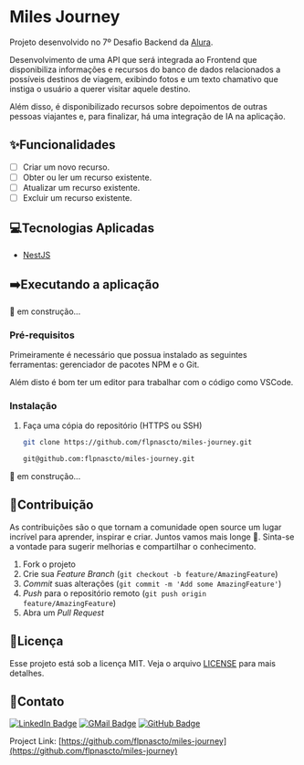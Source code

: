 # Miles Journey

Projeto desenvolvido no 7º Desafio Backend da [Alura](https://www.alura.com.br/).

Desenvolvimento de uma API que será integrada ao Frontend que disponibiliza informações e recursos do banco de dados relacionados a possíveis destinos de viagem, exibindo fotos e um texto chamativo que instiga o usuário a querer visitar aquele destino.

Além disso, é disponibilizado recursos sobre depoimentos de outras pessoas viajantes e, para finalizar, há uma integração de IA na aplicação.

## ✨Funcionalidades

- [ ] Criar um novo recurso.
- [ ] Obter ou ler um recurso existente.
- [ ] Atualizar um recurso existente.
- [ ] Excluir um recurso existente.

## 💻Tecnologias Aplicadas

- [NestJS](https://docs.nestjs.com/)

## ➡️Executando a aplicação

🚧 em construção...

### Pré-requisitos

Primeiramente é necessário que possua instalado as seguintes ferramentas: gerenciador de pacotes NPM e o Git.
<!-- Para implementar o ambiente de execução das aplicações é necessário ter instalado o Docker e o Docker Compose. -->
Além disto é bom ter um editor para trabalhar com o código como VSCode.

### Instalação

1. Faça uma cópia do repositório (HTTPS ou SSH)

   ```sh
   git clone https://github.com/flpnascto/miles-journey.git
   ```

   ```sh
   git@github.com:flpnascto/miles-journey.git
   ```

<!-- 2. Acesse a pasta do repositório local e execute o comando para criar os containers

   ```sh
    docker-compose up -d
    ``` -->

🚧 em construção...

## 🤝Contribuição

As contribuições são o que tornam a comunidade open source um lugar incrível para aprender, inspirar e criar. Juntos vamos mais longe :rocket:.
Sinta-se a vontade para sugerir melhorias e compartilhar o conhecimento.

1. Fork o projeto
2. Crie sua _Feature Branch_ (`git checkout -b feature/AmazingFeature`)
3. _Commit_ suas alterações (`git commit -m 'Add some AmazingFeature'`)
4. _Push_ para o repositório remoto (`git push origin feature/AmazingFeature`)
5. Abra um _Pull Request_

<!-- LICENSE -->
## 📝Licença

Esse projeto está sob a licença MIT. Veja o arquivo [LICENSE](LICENSE) para mais detalhes.

<!-- CONTACT -->
## 📧Contato

[![LinkedIn Badge](https://img.shields.io/badge/-Felipe_Nascimento-blue?style=flat-square&logo=Linkedin&logoColor=white&link=https://www.linkedin.com/in/fnascto/)](https://www.linkedin.com/in/fnascto/) [![GMail Badge](https://img.shields.io/badge/-flpnascto@gmail.com-c14438?style=flat-square&logo=Gmail&logoColor=white&link=mailto:flpnascto@gmail.com)](mailto:flpnascto@gmail.com)
[![GitHub Badge](https://img.shields.io/badge/-Profile-181717?style=flat-square&logo=GitHub&logoColor=white&link=https://github.com/flpnascto)](https://github.com/flpnascto)

Project Link: [https://github.com/flpnascto/miles-journey](https://github.com/flpnascto/miles-journey)
